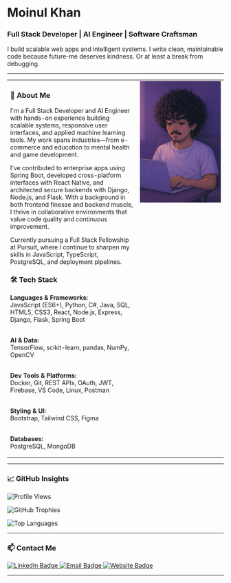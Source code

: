 # Moinul Khan

### Full Stack Developer | AI Engineer | Software Craftsman

I build scalable web apps and intelligent systems. I write clean, maintainable code because future-me deserves kindness. Or at least a break from debugging.

---

<table>
  <tr>
    <td width="60%" valign="top">

<h3>🧠 About Me</h3>

<p>I'm a Full Stack Developer and AI Engineer with hands-on experience building scalable systems, responsive user interfaces, and applied machine learning tools. My work spans industries—from e-commerce and education to mental health and game development.</p>

<p>I've contributed to enterprise apps using Spring Boot, developed cross-platform interfaces with React Native, and architected secure backends with Django, Node.js, and Flask. With a background in both frontend finesse and backend muscle, I thrive in collaborative environments that value code quality and continuous improvement.</p>

<p>Currently pursuing a Full Stack Fellowship at Pursuit, where I continue to sharpen my skills in JavaScript, TypeScript, PostgreSQL, and deployment pipelines.</p>

<h3>🛠️ Tech Stack</h3>

<strong>Languages & Frameworks:</strong><br/>
JavaScript (ES6+), Python, C#, Java, SQL, HTML5, CSS3, React, Node.js, Express, Django, Flask, Spring Boot<br/><br/>

<strong>AI & Data:</strong><br/>
TensorFlow, scikit-learn, pandas, NumPy, OpenCV<br/><br/>

<strong>Dev Tools & Platforms:</strong><br/>
Docker, Git, REST APIs, OAuth, JWT, Firebase, VS Code, Linux, Postman<br/><br/>

<strong>Styling & UI:</strong><br/>
Bootstrap, Tailwind CSS, Figma<br/><br/>

<strong>Databases:</strong><br/>
PostgreSQL, MongoDB

</td>
<td width="40%" valign="top" align="center">
  <img src="profile-ghilibi.png" alt="Ghibli-style portrait" width="340" length="780" />
</td>
  </tr>
</table>


---

### 📈 GitHub Insights

![Profile Views](https://komarev.com/ghpvc/?username=MoinulAx&label=Profile%20views&color=0e75b6&style=flat)

![GitHub Trophies](https://github-profile-trophy.vercel.app/?username=MoinulAx&theme=onedark)

![Top Languages](https://github-readme-stats.vercel.app/api/top-langs?username=MoinulAx&show_icons=true&locale=en&layout=compact)

---

### 📫 Contact Me

<p>
  <a href="https://www.linkedin.com/in/moinul-khan-647535238/" target="_blank">
    <img src="https://img.shields.io/badge/LinkedIn-View_Profile-blue?style=for-the-badge&logo=linkedin" alt="LinkedIn Badge"/>
  </a>
  <a href="mailto:moinulkhan347@gmail.com" target="_blank">
    <img src="https://img.shields.io/badge/Email-Contact-red?style=for-the-badge&logo=gmail" alt="Email Badge"/>
  </a>
  <a href="https://moinul-khan-web.netlify.app/" target="_blank">
    <img src="https://img.shields.io/badge/Website-Visit-green?style=for-the-badge&logo=google-chrome" alt="Website Badge"/>
  </a>
</p>

---
